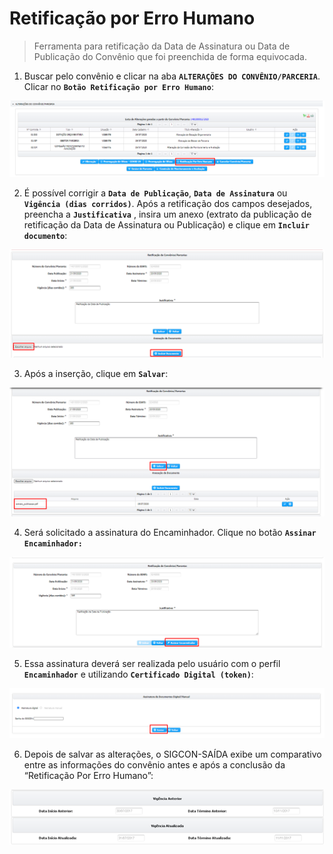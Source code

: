 # Retificação por Erro Humano

> Ferramenta para retificação da Data de Assinatura ou Data de Publicação do Convênio que foi preenchida de forma equivocada.

1. Buscar pelo convênio e clicar na aba **`ALTERAÇÕES DO CONVÊNIO/PARCERIA`**. Clicar no **`Botão Retificação por Erro Humano`**:

![](../../.gitbook/assets/image%20%28303%29.png)

2. É possível corrigir a **`Data de Publicação`**, **`Data de Assinatura`** ou **`Vigência (dias corridos)`**. Após a retificação dos campos desejados, preencha a **`Justificativa`** , insira um anexo \(extrato da publicação de retificação da Data de Assinatura ou Publicação\) e clique em **`Incluir documento`**:

![](../../.gitbook/assets/image%20%28307%29.png)

3. Após a inserção, clique em **`Salvar`**:

![](../../.gitbook/assets/image%20%28320%29.png)



4. Será solicitado a assinatura do Encaminhador. Clique no botão **`Assinar Encaminhador:`**  

![](../../.gitbook/assets/image%20%28322%29.png)

5. Essa assinatura deverá ser realizada pelo usuário com o perfil **`Encaminhador`** e utilizando **`Certificado Digital (token)`**:

![](../../.gitbook/assets/image%20%28341%29.png)

6. Depois de salvar as alterações, o SIGCON-SAÍDA exibe um comparativo entre as informações do convênio antes e após a conclusão da “Retificação Por Erro Humano”:

![](../../.gitbook/assets/image%20%281%29.png)

